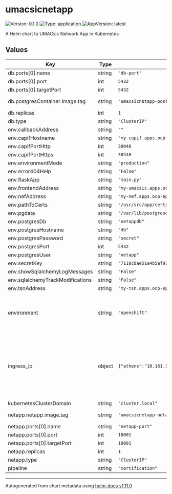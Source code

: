 # umacsicnetapp

![Version: 0.1.0](https://img.shields.io/badge/Version-0.1.0-informational?style=flat-square) ![Type: application](https://img.shields.io/badge/Type-application-informational?style=flat-square) ![AppVersion: latest](https://img.shields.io/badge/AppVersion-latest-informational?style=flat-square)

A Helm chart to UMACsic Network App in Kubernetes

## Values

| Key | Type | Default | Description |
|-----|------|---------|-------------|
| db.ports[0].name | string | `"db-port"` |  |
| db.ports[0].port | int | `5432` |  |
| db.ports[0].targetPort | int | `5432` |  |
| db.postgresContainer.image.tag | string | `"umacsicnetapp-postgres_container"` | @default Chart version |
| db.replicas | int | `1` |  |
| db.type | string | `"ClusterIP"` |  |
| env.callbackAddress | string | `""` |  |
| env.capifHostname | string | `"my-capif.apps.ocp-epg.hi.inet"` |  |
| env.capifPortHttp | int | `30048` |  |
| env.capifPortHttps | int | `30548` |  |
| env.environmentMode | string | `"production"` |  |
| env.error404Help | string | `"False"` |  |
| env.flaskApp | string | `"main.py"` |  |
| env.frontendAddress | string | `"my-umacsic.apps.ocp-epg.hi.inet"` |  |
| env.nefAddress | string | `"my-nef.apps.ocp-epg.hi.inet"` |  |
| env.pathToCerts | string | `"/usr/src/app/certs"` |  |
| env.pgdata | string | `"/var/lib/postgresql/data"` |  |
| env.postgresDb | string | `"netappdb"` |  |
| env.postgresHostname | string | `"db"` |  |
| env.postgresPassword | string | `"secret"` |  |
| env.postgresPort | int | `5432` |  |
| env.postgresUser | string | `"netapp"` |  |
| env.secretKey | string | `"7110c8ae51a4b5af97be6534caefs0e4bb9bdcb3380af00sr50b23a5d1616bf319bc298105da20fe"` |  |
| env.showSqlalchemyLogMessages | string | `"False"` |  |
| env.sqlalchemyTrackModifications | string | `"False"` |  |
| env.tsnAddress | string | `"my-tsn.apps.ocp-epg.hi.inet"` |  |
| environment | string | `"openshift"` | The Environment variable. It accepts: 'kuberentes-athens', 'kuberentes-uma', 'openshift' |
| ingress_ip | object | `{"athens":"10.161.1.126","cosmote":"172.25.2.100","uma":"10.11.23.49"}` | If env: 'kuberentes-athens' or env: 'kuberentes-uma', use the Ip address dude for the kubernetes to your Ingress Controller ej: kubectl -n NAMESPACE_CAPIF get ing s |
| kubernetesClusterDomain | string | `"cluster.local"` |  |
| netapp.netapp.image.tag | string | `"umacsicnetapp-netapp"` | @default Chart version |
| netapp.ports[0].name | string | `"netapp-port"` |  |
| netapp.ports[0].port | int | `10001` |  |
| netapp.ports[0].targetPort | int | `10001` |  |
| netapp.replicas | int | `1` |  |
| netapp.type | string | `"ClusterIP"` |  |
| pipeline | string | `"certification"` |  |

----------------------------------------------
Autogenerated from chart metadata using [helm-docs v1.11.0](https://github.com/norwoodj/helm-docs/releases/v1.11.0)
